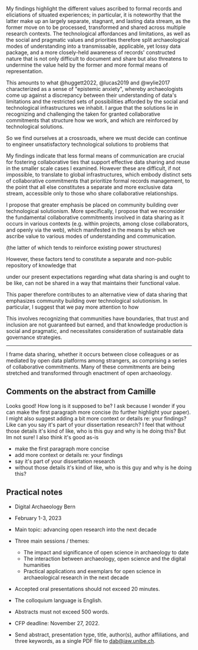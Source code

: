 
My findings highlight the different values ascribed to formal records and eliciations of situated experiences; in particular, it is noteworthy that the latter make up an largely separate, stagnant, and lasting data stream, as the former move on to be processed, transformed and shared across multiple research contexts. The technological affordances and limitations, as well as the social and pragmatic values and priorities therefore split archaeological modes of understanding into a transmissable, applicable, yet lossy data package, and a more closely-held awareness of records' constructed nature that is not only difficult to document and share but also threatens to undermine the value held by the former and more formal means of representation.

This amounts to what @huggett2022, @lucas2019 and @wylie2017 characterized as a sense of "epistemic anxiety", whereby archaeologists come up against a discrepancy between their understanding of data's limitations and the restricted sets of possibilities afforded by the social and technological infrastructures we inhabit. I argue that the solutions lie in recognizing and challenging the taken for granted collaborative commitments that structure how we work, and which are reinforced by technological solutions.


So we find ourselves at a crossroads, where we must decide can continue to engineer unsatisfactory technological solutions to problems that 



My findings indicate that less formal means of communication are crucial for fostering collaborative ties that support effective data sharing and reuse in the smaller scale cases I examined. However these are difficult, if not impossible, to translate to global infrastructures, which embody distinct sets of collaborative commitments that prioritize formal records management, to the point that all else constitutes a separate and more exclusive data stream, accessible only to those who share collaborative relationships.

I propose that greater emphasis be placed on community building over technological solutionism. More specifically, I propose that we reconsider the fundamental collaborative commitments involved in data sharing as it occurs in various contexts (e.g. within projects, among close collaborators, and openly via the web), which manifested in the means by which we ascribe value to various modes of understanding and communication.



(the latter of which tends to reinforce existing power structures)

However, these factors tend to constitute a separate and non-public repository of knowledge that

under our present expectations regarding what data sharing is and ought to be like, can not be shared in a way that maintains their functional value.

This paper therefore contributes to an alternative view of data sharing that emphasizes community building over technological solutionism. In particular, I suggest that we pay more attention to how

This involves recognizing that communities have boundaries, that trust and inclusion are not guaranteed but earned, and that knowledge production is social and pragmatic, and necessitates consideration of sustainable data governance strategies.

---

I frame data sharing, whether it occurs between close colleagues or as mediated by open data platforms among strangers, as comprising a series of collaborative commitments. Many of these commitments are being stretched and transformed through enactment of open archaeology.


## Comments on the abstract from Camille
Looks good! How long is it supposed to be? I ask because I wonder if you can make the first paragraph more concise (to further highlight your paper). I might also suggest adding a bit more context or details re: your findings? Like can you say it's part of your dissertation research? I feel that without those details it's kind of like, who is this guy and why is he doing this? But Im not sure! I also think it's good as-is

- make the first paragraph more concise
- add more context or details re: your findings
- say it's part of your dissertation research
- without those details it's kind of like, who is this guy and why is he doing this?


## Practical notes
- Digital Archaeology Bern
- February 1-3, 2023

- Main topic: advancing open research into the next decade
- Three main sessions / themes:
  - The impact and significance of open science in archaeology to date
  - The interaction between archaeology, open science and the digital humanities
  - Practical applications and exemplars for open science in archaeological research in the next decade

- Accepted oral presentations should not exceed 20 minutes.
- The colloquium language is English.
- Abstracts must not exceed 500 words.
- CFP deadline: November 27, 2022.
- Send abstract, presentation type, title, author(s), author affiliations, and three keywords, as a single PDF file to dab@iaw.unibe.ch.